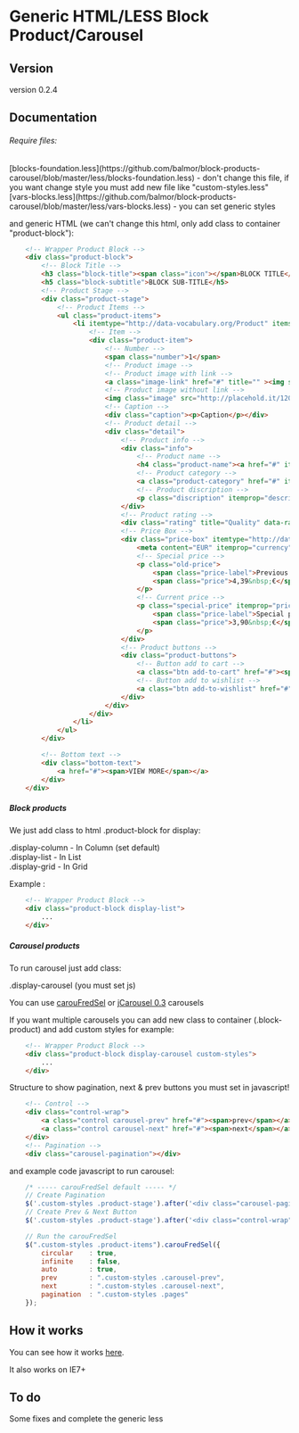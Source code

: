 Generic HTML/LESS Block Product/Carousel
================

<h2>Version</h2>
version 0.2.4

<h2>Documentation</h2>

<h6>Require files:</h6>
[blocks-foundation.less](https://github.com/balmor/block-products-carousel/blob/master/less/blocks-foundation.less) - don't change this file, if you want change style you must add new file like "custom-styles.less" <br>
[vars-blocks.less](https://github.com/balmor/block-products-carousel/blob/master/less/vars-blocks.less) - you can set generic styles

and generic HTML (we can't change this html, only add class to container "product-block"):
```html
    <!-- Wrapper Product Block -->
    <div class="product-block">
        <!-- Block Title -->
        <h3 class="block-title"><span class="icon"></span>BLOCK TITLE</h3>
        <h5 class="block-subtitle">BLOCK SUB-TITLE</h5>
        <!-- Product Stage -->
        <div class="product-stage">
            <!-- Product Items -->
            <ul class="product-items">
                <li itemtype="http://data-vocabulary.org/Product" itemscope="">
                    <!-- Item -->
                    <div class="product-item">
                        <!-- Number -->
                        <span class="number">1</span>
                        <!-- Product image -->
                        <!-- Product image with link -->
                        <a class="image-link" href="#" title="" ><img src="http://placehold.it/120x80/4C4266/ffffff" width="120" height="80" alt="" itemprop="image" /></a>
                        <!-- Product image without link -->
                        <img class="image" src="http://placehold.it/120x80/4C4266/ffffff" width="120" height="80" alt="" itemprop="image" />
                        <!-- Caption -->
                        <div class="caption"><p>Caption</p></div>
                        <!-- Product detail -->
                        <div class="detail">
                            <!-- Product info -->
                            <div class="info">
                                <!-- Product name -->
                                <h4 class="product-name"><a href="#" itemprop="name">Product name</a></h4>
                                <!-- Product category -->
                                <a class="product-category" href="#" itemprop="category">Product category</a>
                                <!-- Product discription -->
                                <p class="discription" itemprop="description">Lorem ipsum dolor sit amet, consectetur adipisicing elit, sed do eiusmod tempor incididunt ut labore et dolore magna aliqua. Ut enim ad minim veniam, quis nostrud exercitation ullamco laboris nisi ut aliquip ex ea commodo consequat.</p>
                            </div>
                            <!-- Product rating -->
                            <div class="rating" title="Quality" data-rating="4"></div>
                            <!-- Price Box -->
                            <div class="price-box" itemtype="http://data-vocabulary.org/Offer" itemscope="" itemprop="offerDetails">
                                <meta content="EUR" itemprop="currency">
                                <!-- Special price -->  
                                <p class="old-price">
                                    <span class="price-label">Previous price:</span>
                                    <span class="price">4,39&nbsp;€</span>
                                </p>                                        
                                <!-- Current price -->    
                                <p class="special-price" itemprop="price">
                                    <span class="price-label">Special price:</span>
                                    <span class="price">3,90&nbsp;€</span>
                                </p>
                            </div>
                            <!-- Product buttons -->
                            <div class="product-buttons">
                                <!-- Button add to cart -->
                                <a class="btn add-to-cart" href="#"><span>Add to cart</span></a>
                                <!-- Button add to wishlist -->
                                <a class="btn add-to-wishlist" href="#"><span>Add to wishlist</span></a>
                            </div>
                        </div>
                    </div>
                </li>           
            </ul>
        </div>

        <!-- Bottom text -->
        <div class="bottom-text">
            <a href="#"><span>VIEW MORE</span></a>
        </div>
    </div> 
```

<h5>Block products</h5>
We just add class to html .product-block for display:

.display-column  -  In Column (set default) <br>
.display-list    -  In List <br>
.display-grid    -  In Grid <br>

Example :
```html
    <!-- Wrapper Product Block -->
    <div class="product-block display-list">
        ...
    </div>  
```

<h5>Carousel products</h5>
To run carousel just add class:

.display-carousel (you must set js)

You can use <a href="http://caroufredsel.dev7studios.com/">carouFredSel</a> or <a href="https://github.com/jsor/jcarousel">jCarousel 0.3</a> carousels

If you want multiple carousels you can add new class to container (.block-product) and add custom styles for example:
```html
    <!-- Wrapper Product Block -->
    <div class="product-block display-carousel custom-styles">
        ...
    </div>
```

Structure to show pagination, next & prev buttons you must set in javascript!
```html
    <!-- Control -->
    <div class="control-wrap">
        <a class="control carousel-prev" href="#"><span>prev</span></a>
        <a class="control carousel-next" href="#"><span>next</span></a>
    </div>
    <!-- Pagination -->
    <div class="carousel-pagination"></div>
```

and example code javascript to run carousel:

```javascript
    /* ----- carouFredSel default ----- */
    // Create Pagination
    $('.custom-styles .product-stage').after('<div class="carousel-pagination pages"></div>');
    // Create Prev & Next Button
    $('.custom-styles .product-stage').after('<div class="control-wrap"><a class="control carousel-prev" href="#"><span>prev</span></a> <a class="control carousel-next" href="#"><span>next</span></a></div>');

    // Run the carouFredSel
    $(".custom-styles .product-items").carouFredSel({
        circular    : true,
        infinite    : false,
        auto        : true,
        prev        : ".custom-styles .carousel-prev",
        next        : ".custom-styles .carousel-next",             
        pagination  : ".custom-styles .pages"
    });   
```

<h2>How it works</h2>
You can see how it works <a href="http://generic.balmor.eu/block-carousel/">here</a>.

It also works on IE7+

<h2>To do</h2>
Some fixes and complete the generic less